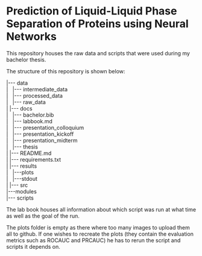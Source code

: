 # Prediction of Liquid-Liquid Phase Separation of Proteins using Neural Networks

This repository houses the raw data and scripts that were used during 
my bachelor thesis. 

The structure of this repository is shown below:

|--- data  
|   |--- intermediate_data  
|   |--- processed_data  
|   |--- raw_data  
|
|--- docs  
|   |--- bachelor.bib  
|   |--- labbook.md  
|   |--- presentation_colloquium  
|   |--- presentation_kickoff  
|   |--- presentation_midterm  
|   |--- thesis  
|
|--- README.md  
|
|--- requirements.txt  
|
|--- results  
|   |---plots  
|   |---stdout  
|
|--- src  
    |---modules  
    |--- scripts  
  
The lab book houses all information about which script was run at what time 
as well as the goal of the run. 

The plots folder is empty as there where too many images to upload them all to 
github. If one wishes to recreate the plots (they contain the evaluation metrics 
such as ROCAUC and PRCAUC) he has to rerun the script and scripts it depends on.  
